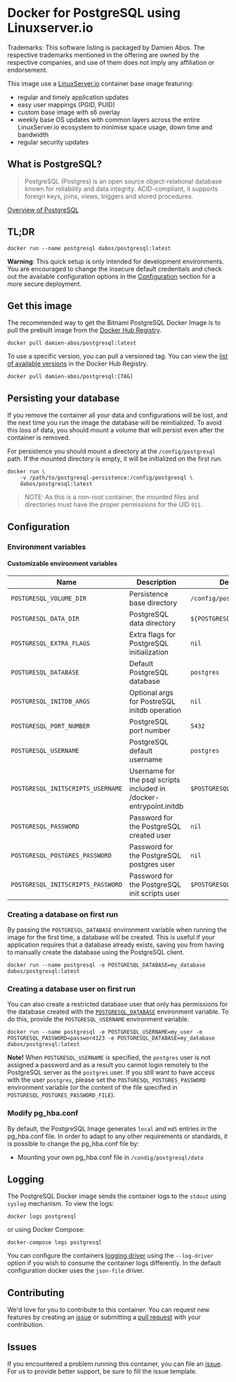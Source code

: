 # Docker for PostgreSQL using Linuxserver.io

Trademarks: This software listing is packaged by Damien Abos. The respective trademarks mentioned in the offering are owned by the respective companies, and use of them does not imply any affiliation or endorsement.

This image use a [LinuxServer.io](https://linuxserver.io) container base image featuring:

* regular and timely application updates
* easy user mappings (PGID, PUID)
* custom base image with s6 overlay
* weekly base OS updates with common layers across the entire LinuxServer.io ecosystem to minimise space usage, down time and bandwidth
* regular security updates

## What is PostgreSQL?

> PostgreSQL (Postgres) is an open source object-relational database known for reliability and data integrity. ACID-compliant, it supports foreign keys, joins, views, triggers and stored procedures.

[Overview of PostgreSQL](http://www.postgresql.org)

## TL;DR

```console
docker run --name postgresql dabos/postgresql:latest
```

**Warning**: This quick setup is only intended for development environments. You are encouraged to change the insecure default credentials and check out the available configuration options in the [Configuration](#configuration) section for a more secure deployment.

## Get this image

The recommended way to get the Bitnami PostgreSQL Docker Image is to pull the prebuilt image from the [Docker Hub Registry](https://hub.docker.com/r/dabos/postgresql).

```console
docker pull damien-abos/postgresql:latest
```

To use a specific version, you can pull a versioned tag. You can view the [list of available versions](https://hub.docker.com/r/dabos/postgresql/tags/) in the Docker Hub Registry.

```console
docker pull damien-abos/postgresql:[TAG]
```

## Persisting your database

If you remove the container all your data and configurations will be lost, and the next time you run the image the database will be reinitialized. To avoid this loss of data, you should mount a volume that will persist even after the container is removed.

For persistence you should mount a directory at the `/config/postgresql` path. If the mounted directory is empty, it will be initialized on the first run.

```console
docker run \
    -v /path/to/postgresql-persistence:/config/postgresql \
    dabos/postgresql:latest
```

> NOTE: As this is a non-root container, the mounted files and directories must have the proper permissions for the UID `911`.

## Configuration

### Environment variables

#### Customizable environment variables

| Name                                       | Description                                                                                      | Default Value                              |
|--------------------------------------------|--------------------------------------------------------------------------------------------------|--------------------------------------------|
| `POSTGRESQL_VOLUME_DIR`                    | Persistence base directory                                                                       | `/config/postgresql`                      |
| `POSTGRESQL_DATA_DIR`                      | PostgreSQL data directory                                                                        | `${POSTGRESQL_VOLUME_DIR}/data`            |
| `POSTGRESQL_EXTRA_FLAGS`                   | Extra flags for PostgreSQL initialization                                                        | `nil`                                      |
| `POSTGRESQL_DATABASE`                      | Default PostgreSQL database                                                                      | `postgres`                                 |
| `POSTGRESQL_INITDB_ARGS`                   | Optional args for PostreSQL initdb operation                                                     | `nil`                                      |
| `POSTGRESQL_PORT_NUMBER`                   | PostgreSQL port number                                                                           | `5432`                                     |
| `POSTGRESQL_USERNAME`                      | PostgreSQL default username                                                                      | `postgres`                                 |
| `POSTGRESQL_INITSCRIPTS_USERNAME`          | Username for the psql scripts included in /docker-entrypoint.initdb                              | `$POSTGRESQL_USERNAME`                     |
| `POSTGRESQL_PASSWORD`                      | Password for the PostgreSQL created user                                                         | `nil`                                      |
| `POSTGRESQL_POSTGRES_PASSWORD`             | Password for the PostgreSQL postgres user                                                        | `nil`                                      |
| `POSTGRESQL_INITSCRIPTS_PASSWORD`          | Password for the PostgreSQL init scripts user                                                    | `$POSTGRESQL_PASSWORD`                     |

### Creating a database on first run

By passing the `POSTGRESQL_DATABASE` environment variable when running the image for the first time, a database will be created. This is useful if your application requires that a database already exists, saving you from having to manually create the database using the PostgreSQL client.

```console
docker run --name postgresql -e POSTGRESQL_DATABASE=my_database dabos/postgresql:latest
```

### Creating a database user on first run

You can also create a restricted database user that only has permissions for the database created with the [`POSTGRESQL_DATABASE`](#creating-a-database-on-first-run) environment variable. To do this, provide the `POSTGRESQL_USERNAME` environment variable.

```console
docker run --name postgresql -e POSTGRESQL_USERNAME=my_user -e POSTGRESQL_PASSWORD=password123 -e POSTGRESQL_DATABASE=my_database dabos/postgresql:latest
```

**Note!**
When `POSTGRESQL_USERNAME` is specified, the `postgres` user is not assigned a password and as a result you cannot login remotely to the PostgreSQL server as the `postgres` user. If you still want to have access with the user `postgres`, please set the `POSTGRESQL_POSTGRES_PASSWORD` environment variable (or the content of the file specified in `POSTGRESQL_POSTGRES_PASSWORD_FILE`).

### Modify pg_hba.conf

By default, the PostgreSQL Image generates `local` and `md5` entries in the pg_hba.conf file. In order to adapt to any other requirements or standards, it is possible to change the pg_hba.conf file by:

* Mounting your own pg_hba.conf file in `/condig/postgresql/data`

## Logging

The PostgreSQL Docker image sends the container logs to the `stdout` using `syslog` mechanism. To view the logs:

```console
docker logs postgresql
```

or using Docker Compose:

```console
docker-compose logs postgresql
```

You can configure the containers [logging driver](https://docs.docker.com/engine/admin/logging/overview/) using the `--log-driver` option if you wish to consume the container logs differently. In the default configuration docker uses the `json-file` driver.

## Contributing

We'd love for you to contribute to this container. You can request new features by creating an [issue](https://github.com/damien-abos/docker-postgresql/issues) or submitting a [pull request](https://github.com/damien-abos/docker-postgresql/pulls) with your contribution.

## Issues

If you encountered a problem running this container, you can file an [issue](https://github.com/damien-abos/docker-postgresql/issues/new/choose). For us to provide better support, be sure to fill the issue template.

